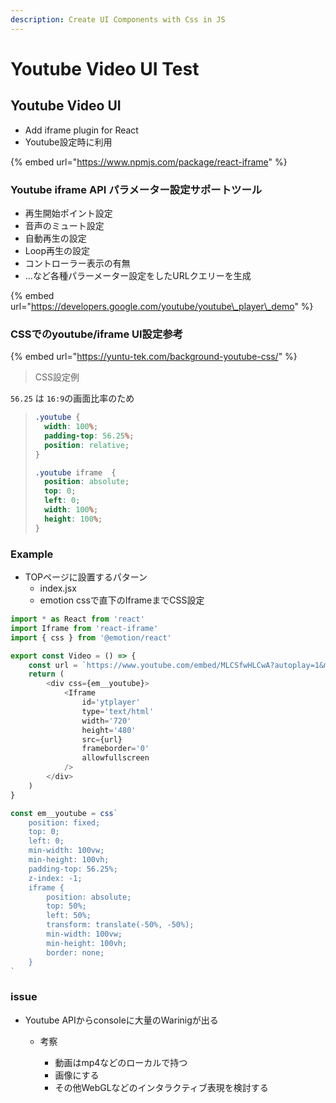```yaml
---
description: Create UI Components with Css in JS
---
```


# Youtube Video UI Test

## Youtube Video UI

*  Add iframe plugin for React
  * Youtube設定時に利用

{% embed url="https://www.npmjs.com/package/react-iframe" %}

### Youtube iframe API パラメーター設定サポートツール

* 再生開始ポイント設定
* 音声のミュート設定
* 自動再生の設定
* Loop再生の設定
* コントローラー表示の有無
* ...など各種パラーメーター設定をしたURLクエリーを生成

{% embed url="https://developers.google.com/youtube/youtube\_player\_demo" %}

### CSSでのyoutube/iframe UI設定参考

{% embed url="https://yuntu-tek.com/background-youtube-css/" %}

> CSS設定例

`56.25` は `16:9`の画面比率のため

> ```css
> .youtube {
>   width: 100%;
>   padding-top: 56.25%;
>   position: relative;
> }
>
> .youtube iframe  {
>   position: absolute;
>   top: 0;
>   left: 0;
>   width: 100%;
>   height: 100%;
> }
> ```

### Example

* TOPページに設置するパターン 
  * index.jsx
  * emotion cssで直下のIframeまでCSS設定

```javascript
import * as React from 'react'
import Iframe from 'react-iframe'
import { css } from '@emotion/react'

export const Video = () => {
    const url = `https://www.youtube.com/embed/MLCSfwHLCwA?autoplay=1&mute=1&controls=0&loop=1&start=12&playlist=MLCSfwHLCwA`
    return (
        <div css={em__youtube}>
            <Iframe
                id='ytplayer'
                type='text/html'
                width='720'
                height='480'
                src={url}
                frameborder='0'
                allowfullscreen
            />
        </div>
    )
}

const em__youtube = css`
    position: fixed;
    top: 0;
    left: 0;
    min-width: 100vw;
    min-height: 100vh;
    padding-top: 56.25%;
    z-index: -1;
    iframe {
        position: absolute;
        top: 50%;
        left: 50%;
        transform: translate(-50%, -50%);
        min-width: 100vw;
        min-height: 100vh;
        border: none;
    }
`

```

### issue

* Youtube APIからconsoleに大量のWarinigが出る
  * 考察

    * 動画はmp4などのローカルで持つ
    * 画像にする
    * その他WebGLなどのインタラクティブ表現を検討する

